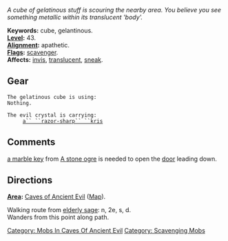 *A cube of gelatinous stuff is scouring the nearby area. You believe you
see something metallic within its translucent 'body'.*

**Keywords:** cube, gelantinous.  
**[Level](Level "wikilink"):** 43.  
**[Alignment](Alignment "wikilink"):** apathetic.  
**[Flags](:Category:_Mob_Types "wikilink"):**
[scavenger](:Category:_Scavenging_Mobs "wikilink").  
**Affects:** [ invis](Invis "wikilink"),
[translucent](Translucent "wikilink"), [sneak](Sneak "wikilink").  

## Gear

`The gelatinous cube is using:`  
`Nothing.`

`The evil crystal is carrying:`  
`     `[`a`` ``razor-sharp`` ``kris`](Razor-Sharp_Kris "wikilink")

## Comments

[a marble key](Marble_Key "wikilink") from [A stone
ogre](Stone_Ogre "wikilink") is needed to open the
[door](:Category:_Doors "wikilink") leading down.

## Directions

**[Area](:Category:_Areas "wikilink"):** [Caves of Ancient
Evil](:Category:_Caves_Of_Ancient_Evil "wikilink")
([Map](Caves_Of_Ancient_Evil_Map "wikilink")).  

Walking route from [elderly sage](Elderly_Sage "wikilink"): n, 2e, s,
d.  
Wanders from this point along path.  

[Category: Mobs In Caves Of Ancient
Evil](Category:_Mobs_In_Caves_Of_Ancient_Evil "wikilink") [Category:
Scavenging Mobs](Category:_Scavenging_Mobs "wikilink")
